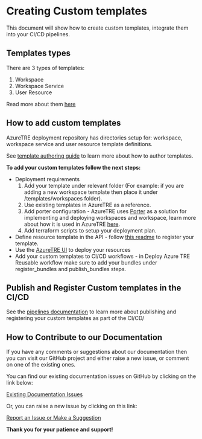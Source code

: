 # Creating Custom templates

This document will show how to create custom templates, integrate them into your CI/CD pipelines.

## Templates types

There are 3 types of templates:

1. Workspace
1. Workspace Service
1. User Resource

Read more about them [here](../../index.md#workspace)

## How to add custom templates

AzureTRE deployment repository has directories setup for: workspace, workspace service and user resource template definitions.

See [template authoring guide](../../tre-workspace-authors/authoring-workspace-templates.md) to learn more about how to author templates. 

**To add your custom templates follow the next steps:**
- Deployment requirements
    1. Add your template under relevant folder (For example: if you are adding a new workspace template then place it under /templates/workspaces folder).
    1. Use existing templates in AzureTRE as a reference.
    1. Add porter configuration - AzureTRE uses [Porter](https://porter.sh/) as a solution for implementing and deploying workspaces and workspace, learn more about how it is used in AzureTRE [here](https://microsoft.github.io/AzureTRE/tre-developers/resource-processor/#porter).
    1. Add terraform scripts to setup your deployment plan.
- Define resource template in the API - follow [this readme](https://microsoft.github.io/AzureTRE/tre-admins/registering-templates/) to register your template.
- Use the [AzureTRE UI](https://microsoft.github.io/AzureTRE/tre-developers/ui/) to deploy your resources
- Add your custom templates to CI/CD workflows - in Deploy Azure TRE Reusable workflow make sure to add your bundles under register_bundles and publish_bundles steps.

## Publish and Register Custom templates in the CI/CD

See the [pipelines documentation](../pipelines/index.md) to learn more about publishing and registering your custom templates as part of the CI/CD/
## How to Contribute to our Documentation

If you have any comments or suggestions about our documentation then you can visit our GitHub project and either raise a new issue, or comment on one of the existing ones.

You can find our existing documentation issues on GitHub by clicking on the link below:

[Existing Documentation Issues](https://github.com/microsoft/AzureTRE/issues?q=is%3Aissue+is%3Aopen+label%3Adocumentation)

Or, you can raise a new issue by clicking on this link:

[Report an Issue or Make a Suggestion](https://github.com/microsoft/AzureTRE/issues/new/choose)

**Thank you for your patience and support!**
